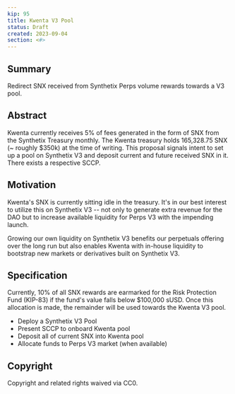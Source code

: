 ```yaml
---
kip: 95
title: Kwenta V3 Pool
status: Draft
created: 2023-09-04
section: <#>
---
```


## Summary
Redirect SNX received from Synthetix Perps volume rewards towards a V3 pool.

## Abstract
Kwenta currently receives 5% of fees generated in the form of SNX from the Synthetix Treasury monthly. The Kwenta treasury holds 165,328.75 SNX (~ roughly $350k) at the time of writing. This proposal signals intent to set up a pool on Synthetix V3 and deposit current and future received SNX in it. There exists a respective SCCP. 

## Motivation
Kwenta's SNX is currently sitting idle in the treasury. It's in our best interest to utilize this on Synthetix V3 -- not only to generate extra revenue for the DAO but to increase available liquidity for Perps V3 with the impending launch.

Growing our own liquidity on Synthetix V3 benefits our perpetuals offering over the long run but also enables Kwenta with in-house liquidity to bootstrap new markets or derivatives built on Synthetix V3.

## Specification
Currently, 10% of all SNX rewards are earmarked for the Risk Protection Fund (KIP-83) if the fund's value falls below $100,000 sUSD. Once this allocation is made, the remainder will be used towards the Kwenta V3 pool.
- Deploy a Synthetix V3 Pool
- Present SCCP to onboard Kwenta pool
- Deposit all of current SNX into Kwenta pool
- Allocate funds to Perps V3 market (when available)

## Copyright
Copyright and related rights waived via CC0.
